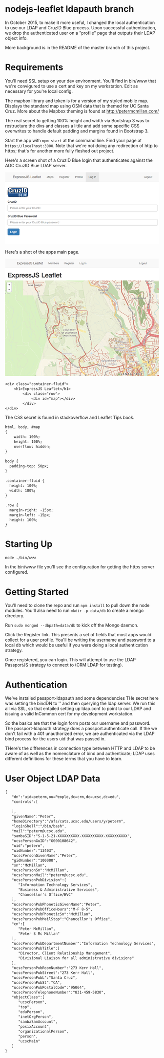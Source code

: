 # nodejs-leaflet ldapauth branch

In October 2015, to make it more useful, I changed the local authentication to use our LDAP and CruzID Blue process. Upon successful authentication, we drop the authenticated user on a "profile" page that outputs their LDAP object info.

More background is in the README of the master branch of this project.

# Requirements
You'll need SSL setup on your dev environment. You'll find in bin/www that we're convigured to use a cert and key on my workstation. Edit as necessary for you're local config.

The mapbox library and token is for a version of my styled mobile map. Displays the standard map using OSM data that is themed for UC Santa Cruz. More about the Mapbox theming is found at http://petermcmillan.com/

The real secret to getting 100% height and width via Bootstrap 3 was to restructure the divs and classes a little and add some specific CSS overwrites to handle default padding and margins found in Bootstrap 3.

Start the app with ```npm start``` at the command line. Find your page at ```https://localhost:3000```. Note that we're not doing any redirection of http to https; that's for another more fully fleshed out project.

Here's a screen shot of a CruzID Blue login that authenticates against the ADC CruzID Blue LDAP server.

<img src="cruzid-blue-screenshot.png" alt="CruzID Blue mock up login page">

Here's a shot of the apps main page.

<img src="expressjs-leaflet.png" alt="ExpressJS Leaflet screen shot">


```
<div class="container-fluid">
	<h1>ExpressJS Leaflet</h1>
		<div class="row">
			<div id="map"></div>
		</div>
</div>
```

The CSS secret is found in stackoverflow and Leaflet Tips book.

```
html, body, #map
{
    width: 100%;
    height: 100%;
    overflow: hidden;
}

body {
  padding-top: 50px;
}

.container-fluid {
  height: 100%;
  width: 100%;
}

.row {
  margin-right: -15px;
  margin-left: -15px;
  height: 100%;
}
```

# Starting Up
```node ./bin/www```

In the bin/www file you'll see the configuration for getting the https server configured. 

# Getting Started
You'll need to clone the repo and run ```npm install``` to pull down the node modules. You'll also need to run ```mkdir -p data/db``` to create a mongo directory. 

Run ```sudo mongod --dbpath=data/db``` to kick off the Mongo daemon. 

Click the Register link. This presents a set of fields that most apps would collect for a user profile. You'll be writing the username and password to a local db which would be useful if you were doing a local authentication strategy.

Once registered, you can login. This will attempt to use the LDAP PassportJS strategy to connect to (CRM LDAP for testing).

# Authentication
We've installed passport-ldapauth and some dependencies THe secret here was setting the bindDN to '' and then querying the ldap server. We run this all via SSL, so that entailed setting up ldap.conf to point to our LDAP and issuing a valid InCommon cert for my development workstation. 

So the basics are that the login form posts our username and password. The passport-ldapauth strategy does a passport.authenticate call. If the we don't fail with a 401 unauthorized error, we are authenticated via the LDAP bind process for the users uid that was passed in.

THere's the differences in connection type between HTTP and LDAP to be aware of as well as the nomenclature of bind and authenticate; LDAP uses different definitions for these terms that you have to learn.

# User Object LDAP Data
```
{  
   "dn":"uid=peterm,ou=People,dc=crm,dc=ucsc,dc=edu",
   "controls":[  

   ],
   "givenName":"Peter",
   "homeDirectory":"/afs/cats.ucsc.edu/users/y/peterm",
   "loginShell":"/bin/bash",
   "mail":"peterm@ucsc.edu",
   "sambaSID":"S-1-5-21-XXXXXXXXXX-XXXXXXXXXX-XXXXXXXXXX",
   "ucscPersonGuID":"G000108642",
   "uid":"peterm",
   "uidNumber":"13403",
   "ucscPersonGivenName":"Peter",
   "gidNumber":"100000",
   "sn":"McMillan",
   "ucscPersonSn":"McMillan",
   "ucscPersonMail":"peterm@ucsc.edu",
   "ucscPersonPubDivision":[  
      "Information Technology Services",
      "Business & Administrative Services",
      "Chancellor's Office/EVC"
   ],
   "ucscPersonPubPhoneticGivenName":"Peter",
   "ucscPersonPubOfficeHours":"M-F 8-5",
   "ucscPersonPubPhoneticSn":"McMillan",
   "ucscPersonPubMailStop":"Chancellor's Office",
   "cn":[  
      "Peter McMillan",
      "Peter S Mc Millan"
   ],
   "ucscPersonPubDepartmentNumber":"Information Technology Services",
   "ucscPersonPubTitle":[  
      "Director, Client Relationship Management",
      "Divisional Liaison for all administrative divisions"
   ],
   "ucscPersonPubRoomNumber":"273 Kerr Hall",
   "ucscPersonPubStreet":"273 Kerr Hall",
   "ucscPersonPubL":"Santa Cruz",
   "ucscPersonPubSt":"CA",
   "ucscPersonPubPostalCode":"95064",
   "ucscPersonTelephoneNumber":"831-459-5830",
   "objectClass":[  
      "ucscPerson",
      "top",
      "eduPerson",
      "inetOrgPerson",
      "sambaSamAccount",
      "posixAccount",
      "organizationalPerson",
      "person",
      "ucscMain"
   ]
}
```


